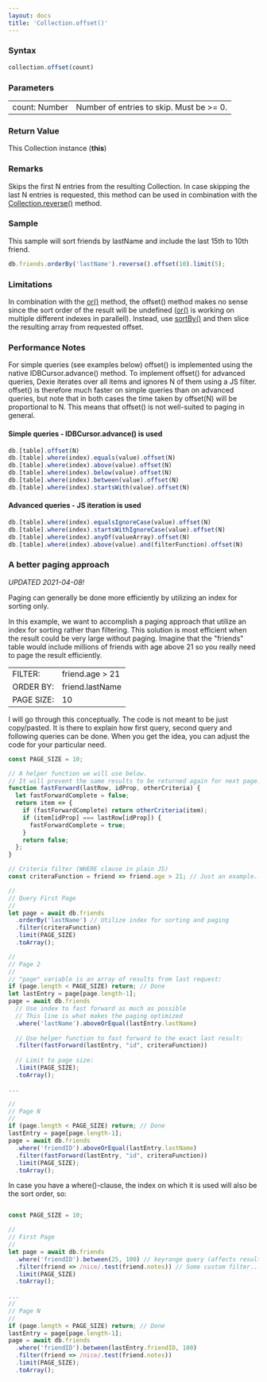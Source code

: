 ```yaml
---
layout: docs
title: 'Collection.offset()'
---
```


### Syntax

```javascript
collection.offset(count)
```

### Parameters

<table>
<tr><td>count: Number</td><td>Number of entries to skip. Must be &gt;= 0.</td></tr>
</table>

### Return Value

This Collection instance (**this**)

### Remarks

Skips the first N entries from the resulting Collection. In case skipping the last N entries is requested, this method can be used in combination with the [Collection.reverse()](/dexie/Collection/Collection.reverse()) method.

### Sample

This sample will sort friends by lastName and include the last 15th to 10th friend.

```javascript
db.friends.orderBy('lastName').reverse().offset(10).limit(5);
```

### Limitations

In combination with the [or()](/dexie/Collection/Collection.or()) method, the offset() method makes no sense since the sort order of the result will be undefined ([or()](/dexie/Collection/Collection.or()) is working on multiple different indexes in parallell). Instead, use [sortBy()](/dexie/Collection/Collection.sortBy()) and then slice the resulting array from requested offset.

### Performance Notes

For simple queries (see examples below) offset() is implemented using the native IDBCursor.advance() method. To implement offset() for advanced queries, Dexie iterates over all items and ignores N of them using a JS filter. offset() is therefore much faster on simple queries than on advanced queries, but note that in both cases the time taken by offset(N) will be proportional to N. This means that offset() is not well-suited to paging in general.

#### Simple queries - IDBCursor.advance() is used

```javascript
db.[table].offset(N)
db.[table].where(index).equals(value).offset(N)
db.[table].where(index).above(value).offset(N)
db.[table].where(index).below(value).offset(N)
db.[table].where(index).between(value).offset(N)
db.[table].where(index).startsWith(value).offset(N)
```

#### Advanced queries - JS iteration is used

```javascript
db.[table].where(index).equalsIgnoreCase(value).offset(N)
db.[table].where(index).startsWithIgnoreCase(value).offset(N)
db.[table].where(index).anyOf(valueArray).offset(N)
db.[table].where(index).above(value).and(filterFunction).offset(N)
```

### A better paging approach

*UPDATED 2021-04-08!*

Paging can generally be done more efficiently by utilizing an index for sorting only.

In this example, we want to accomplish a paging approach that utilize an index for sorting rather than filtering. This solution is most efficient when the result could be very large without paging. Imagine that the "friends" table would include millions of friends with age above 21 so you really need to page the result efficiently. 

| | |
|---------|-------|
| FILTER: | friend.age > 21 |
| ORDER BY: | friend.lastName |
| PAGE SIZE: | 10 |

I will go through this conceptually. The code is not meant to be just copy/pasted. It is there to explain how first query, second query and following queries can be done. When you get the idea, you can adjust the code for your particular need.

```javascript
const PAGE_SIZE = 10;

// A helper function we will use below.
// It will prevent the same results to be returned again for next page.
function fastForward(lastRow, idProp, otherCriteria) {
  let fastForwardComplete = false;
  return item => {
    if (fastForwardComplete) return otherCriteria(item);
    if (item[idProp] === lastRow[idProp]) {
      fastForwardComplete = true;
    }
    return false;
  };
}

// Criteria filter (WHERE clause in plain JS)
const criteraFunction = friend => friend.age > 21; // Just an example...

//
// Query First Page
//
let page = await db.friends
  .orderBy('lastName') // Utilize index for sorting and paging
  .filter(criteraFunction)
  .limit(PAGE_SIZE)
  .toArray();

//
// Page 2
//
// "page" variable is an array of results from last request:
if (page.length < PAGE_SIZE) return; // Done
let lastEntry = page[page.length-1];
page = await db.friends
  // Use index to fast forward as much as possible
  // This line is what makes the paging optimized
  .where('lastName').aboveOrEqual(lastEntry.lastName)
  
  // Use helper function to fast forward to the exact last result:
  .filter(fastForward(lastEntry, "id", criteraFunction))
  
  // Limit to page size:
  .limit(PAGE_SIZE);
  .toArray();

...

//
// Page N
//
if (page.length < PAGE_SIZE) return; // Done
lastEntry = page[page.length-1];
page = await db.friends
  .where('friendID').aboveOrEqual(lastEntry.lastName)
  .filter(fastForward(lastEntry, "id", criteraFunction))
  .limit(PAGE_SIZE);
  .toArray();


```

In case you have a where()-clause, the index on which it is used will also be the sort order, so:

```javascript

const PAGE_SIZE = 10;

//
// First Page
//
let page = await db.friends
  .where('friendID').between(25, 100) // keyrange query (affects result order)
  .filter(friend => /nice/.test(friend.notes)) // Some custom filter...
  .limit(PAGE_SIZE)
  .toArray();
  
...
//
// Page N
//
if (page.length < PAGE_SIZE) return; // Done
lastEntry = page[page.length-1];
page = await db.friends
  .where('friendID').between(lastEntry.friendID, 100)
  .filter(friend => /nice/.test(friend.notes))
  .limit(PAGE_SIZE);
  .toArray();

```

